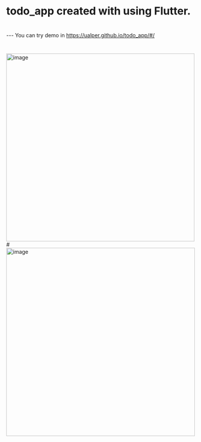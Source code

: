 # todo_app created with using Flutter.
#
--- You can try demo in https://ualper.github.io/todo_app/#/
#
<img width="500" alt="image" src="https://user-images.githubusercontent.com/55507463/157344174-965c18c8-14f5-4b88-8840-cf354cb59746.png">
#
<img width="501" alt="image" src="https://user-images.githubusercontent.com/55507463/157344233-5bf26185-aceb-43b7-83d8-42307a5fc1d0.png">
